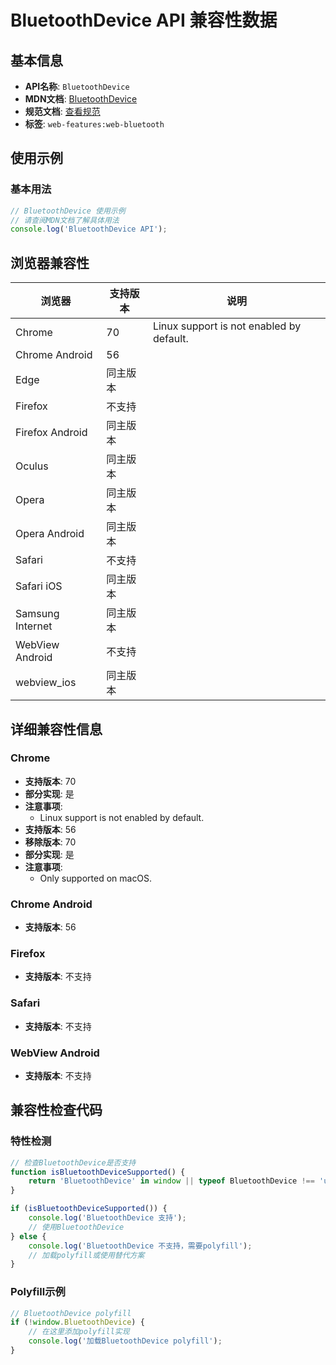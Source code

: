 # BluetoothDevice API 兼容性数据

## 基本信息

- **API名称**: `BluetoothDevice`
- **MDN文档**: [BluetoothDevice](https://developer.mozilla.org/docs/Web/API/BluetoothDevice)
- **规范文档**: [查看规范](https://webbluetoothcg.github.io/web-bluetooth/#bluetoothdevice-interface)
- **标签**: `web-features:web-bluetooth`

## 使用示例

### 基本用法

```javascript
// BluetoothDevice 使用示例
// 请查阅MDN文档了解具体用法
console.log('BluetoothDevice API');
```

## 浏览器兼容性

| 浏览器 | 支持版本 | 说明 |
|--------|----------|------|
| Chrome | 70 | Linux support is not enabled by default. |
| Chrome Android | 56 |  |
| Edge | 同主版本 |  |
| Firefox | 不支持 |  |
| Firefox Android | 同主版本 |  |
| Oculus | 同主版本 |  |
| Opera | 同主版本 |  |
| Opera Android | 同主版本 |  |
| Safari | 不支持 |  |
| Safari iOS | 同主版本 |  |
| Samsung Internet | 同主版本 |  |
| WebView Android | 不支持 |  |
| webview_ios | 同主版本 |  |

## 详细兼容性信息

### Chrome

- **支持版本**: 70
- **部分实现**: 是
- **注意事项**:
  - Linux support is not enabled by default.
- **支持版本**: 56
- **移除版本**: 70
- **部分实现**: 是
- **注意事项**:
  - Only supported on macOS.

### Chrome Android

- **支持版本**: 56

### Firefox

- **支持版本**: 不支持

### Safari

- **支持版本**: 不支持

### WebView Android

- **支持版本**: 不支持

## 兼容性检查代码

### 特性检测

```javascript
// 检查BluetoothDevice是否支持
function isBluetoothDeviceSupported() {
    return 'BluetoothDevice' in window || typeof BluetoothDevice !== 'undefined';
}

if (isBluetoothDeviceSupported()) {
    console.log('BluetoothDevice 支持');
    // 使用BluetoothDevice
} else {
    console.log('BluetoothDevice 不支持，需要polyfill');
    // 加载polyfill或使用替代方案
}
```

### Polyfill示例

```javascript
// BluetoothDevice polyfill
if (!window.BluetoothDevice) {
    // 在这里添加polyfill实现
    console.log('加载BluetoothDevice polyfill');
}
```

